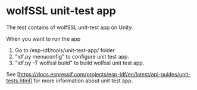 # wolfSSL unit-test app

The test contains of wolfSSL unit-test app on Unity.

When you want to run the app  
1. Go to /esp-idf/tools/unit-test-app/ folder  
2. "idf.py menuconfig" to configure unit test app.  
3. "idf.py -T wolfssl build" to build wolfssl unit test app.  

See [https://docs.espressif.com/projects/esp-idf/en/latest/api-guides/unit-tests.html] for more information about unit test app.
